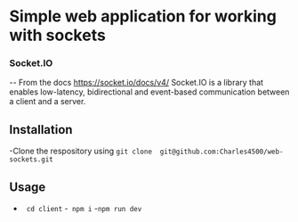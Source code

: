 # Simple web application for working with sockets

### Socket.IO

-- From the docs https://socket.io/docs/v4/ Socket.IO is a library that enables low-latency, bidirectional and event-based communication between a client and a server.

## Installation

-Clone the respository using
`git clone  git@github.com:Charles4500/web-sockets.git`

## Usage

- ` cd client` -` npm i` -`npm run dev`
